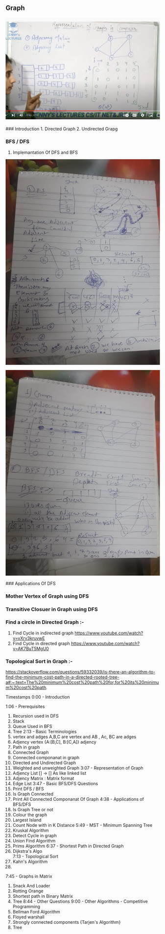 ## Graph 
<p align="center">
  <img src="Graph-Theory-methods.png">
  <br/>
</p>
### Introduction
1. Directed Graph
2. Undirected Grapg 

### BFS / DFS
1. Implemantation Of DFS and BFS 
<p align="center">
  <img src="sp_dfs.jpeg">
  <br/>
</p>
<p align="center">
  <img src="sp_bfs.jpeg">
  <br/>
</p>
### Applications Of DFS

### Mother Vertex of Graph using DFS 

### Transitive Closuer in Graph using DFS 

### Find a circle in Directed Graph :-

1. Find Cycle in indirected graph
    https://www.youtube.com/watch?v=vXrv3kruvwE
2. Find Cycle in directed graph
    https://www.youtube.com/watch?v=AK7BuT5MgU0


### Topological Sort in Graph :-

https://stackoverflow.com/questions/59332039/is-there-an-algorithm-to-find-the-minimum-cost-path-in-a-directed-rooted-tree-a#:~:text=The%20minimum%20cost%20path%20for,for%20its%20minimum%20cost%20path.



Timestamps
0:00 - Introduction
   
1:06 -  Prerequisites
  1. Recursion used in DFS 
  2. Stack
  3. Queue Used in BFS 
  4. Tree
2:13 -  Basic Terminologies
  1. vertex and adges  A,B,C are vertex and AB , Ac, BC are adges 
  2. Adjency vertex {A:[B,C], B:[C,A]} adjency 
  3. Path in graph
  4. Connected Graph
  5. Connected componanat in graph
  6. Directed and Undirected Graph 
  7. Weighted and unweighted Graph
3:07 -  Representation of Graph
  1. Adjency List [] -> [] As like linked list 
  2. Adjency Matrix : Matrix format 
  3. Edge List 
3:47 - Basic BFS/DFS Questions
  1. Print DFS / BFS
  2. Is Graph Connected 
  3. Print All Connected Componanat Of Graph 
4:38 - Applications of BFS/DFS
  1. Is Graph Tree or not 
  2. Colour the graph
  3. Largest Island 
  4. Count Node with in K Distance 
5:49 - MST - Minimum Spanning Tree
  1. Kruskal Algorithm
  2. Detect Cycle in graph
  3. Union Find Algorithm 
  4. Prims Algorithm
6:37 - Shortest Path in Directed Graph
  1. Dijkstra's Algo  
7:13 - Topological Sort
  1. Kahn's Algorithm 
  2. 
7:45 - Graphs in Matrix
  1. Snack And Loader 
  2. Rotting Orange
  3. Shortest path in Binary Matrix  
  4. Tree
8:44 - Other Questions
9:00 - Other Algorithms - Competitive Programming
  1. Bellman Ford Algorithm 
  2. Floyed warshall
  3. Strongly connected components {Tarjen's Algorithm}  
  4. Tree